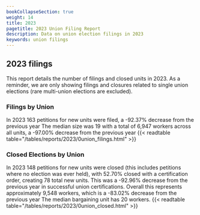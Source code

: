 ```yaml
---
bookCollapseSection: true
weight: 14
title: 2023
pagetitle: 2023 Union Filing Report
description: Data on union election filings in 2023
keywords: union filings
---
```


## 2023 filings

This report details the number of filings and closed units in 2023. As a reminder, we are only showing filings and closures related to single union elections (rare multi-union elections are excluded).

### Filings by Union
In 2023 163 petitions for new units were filed, a -92.37% decrease from the previous year The median size was 19 with a total of 6,947 workers across all units, a -97.00% decrease from the previous year
{{< readtable table="/tables/reports/2023/0union_filings.html" >}}

### Closed Elections by Union
In 2023 148 petitions for new units were closed (this includes petitions where no election was ever held), with 52.70% closed with a certification order, creating 78 total new units. This was a -92.96% decrease from the previous year in successful union certifications. Overall this represents approximately 9,548 workers, which is a -83.02% decrease from the previous year The median bargaining unit has 20 workers.
{{< readtable table="/tables/reports/2023/0union_closed.html" >}}
